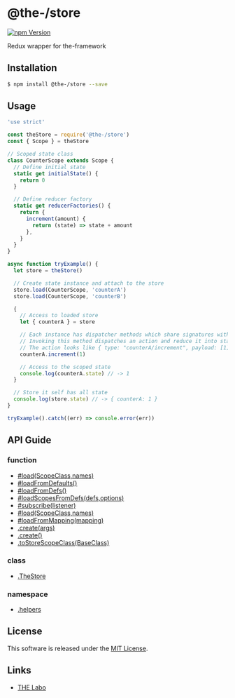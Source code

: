 @the-/store
==========

<!---
This file is generated by the-tmpl. Do not update manually.
--->

<!-- Badge Start -->
<a name="badges"></a>

[![npm Version][bd_npm_shield_url]][bd_npm_url]

[bd_repo_url]: https://github.com/the-labo/the
[bd_travis_url]: http://travis-ci.org/the-labo/the
[bd_travis_shield_url]: http://img.shields.io/travis/the-labo/the.svg?style=flat
[bd_travis_com_url]: http://travis-ci.com/the-labo/the
[bd_travis_com_shield_url]: https://api.travis-ci.com/the-labo/the.svg?token=
[bd_license_url]: https://github.com/the-labo/the/blob/master/LICENSE
[bd_npm_url]: http://www.npmjs.org/package/@the-/store
[bd_npm_shield_url]: http://img.shields.io/npm/v/@the-/store.svg?style=flat
[bd_standard_url]: http://standardjs.com/
[bd_standard_shield_url]: https://img.shields.io/badge/code%20style-standard-brightgreen.svg

<!-- Badge End -->


<!-- Description Start -->
<a name="description"></a>

Redux wrapper for the-framework

<!-- Description End -->


<!-- Overview Start -->
<a name="overview"></a>




<!-- Overview End -->


<!-- Sections Start -->
<a name="sections"></a>

<!-- Section from "doc/readme/01.Installation.md.hbs" Start -->

<a name="section-doc-readme-01-installation-md"></a>

Installation
-----

```bash
$ npm install @the-/store --save
```


<!-- Section from "doc/readme/01.Installation.md.hbs" End -->

<!-- Section from "doc/readme/02.Usage.md.hbs" Start -->

<a name="section-doc-readme-02-usage-md"></a>

Usage
---------

```javascript
'use strict'

const theStore = require('@the-/store')
const { Scope } = theStore

// Scoped state class
class CounterScope extends Scope {
  // Define initial state
  static get initialState() {
    return 0
  }

  // Define reducer factory
  static get reducerFactories() {
    return {
      increment(amount) {
        return (state) => state + amount
      },
    }
  }
}

async function tryExample() {
  let store = theStore()

  // Create state instance and attach to the store
  store.load(CounterScope, 'counterA')
  store.load(CounterScope, 'counterB')

  {
    // Access to loaded store
    let { counterA } = store

    // Each instance has dispatcher methods which share signatures with reducerFactories
    // Invoking this method dispatches an action and reduce it into state
    // The action looks like { type: "counterA/increment", payload: [1] }
    counterA.increment(1)

    // Access to the scoped state
    console.log(counterA.state) // -> 1
  }

  // Store it self has all state
  console.log(store.state) // -> { counterA: 1 }
}

tryExample().catch((err) => console.error(err))

```


<!-- Section from "doc/readme/02.Usage.md.hbs" End -->


<!-- Sections Start -->

<a name="api"></a>

## API Guide

### function
- [#load(ScopeClass,names)](./doc/api/api.md#module_@the-/store.TheStore#load)
- [#loadFromDefaults()](./doc/api/api.md#module_@the-/store.TheStore#loadFromDefaults)
- [#loadFromDefs()](./doc/api/api.md#module_@the-/store.TheStore#loadFromDefs)
- [#loadScopesFromDefs(defs,options)](./doc/api/api.md#module_@the-/store.TheStore#loadScopesFromDefs)
- [#subscribe(listener)](./doc/api/api.md#module_@the-/store.TheStore#subscribe)
- [#load(ScopeClass,names)](./doc/api/api.md#StoreScopeClass#load)
- [#loadFromMapping(mapping)](./doc/api/api.md#StoreScopeClass#loadFromMapping)
- [.create(args)](./doc/api/api.md#module_@the-/store.create)
- [.create()](./doc/api/api.md#module_@the-/store.create)
- [.toStoreScopeClass(BaseClass)](./doc/api/api.md#module_@the-/store.toStoreScopeClass)
### class
- [.TheStore](./doc/api/api.md#module_@the-/store.TheStore)
### namespace
- [.helpers](./doc/api/api.md#module_@the-/store.helpers)

<!-- LICENSE Start -->
<a name="license"></a>

License
-------
This software is released under the [MIT License](https://github.com/the-labo/the/blob/master/LICENSE).

<!-- LICENSE End -->


<!-- Links Start -->
<a name="links"></a>

Links
------

+ [THE Labo][the_labo_url]

[the_labo_url]: https://github.com/the-labo

<!-- Links End -->
